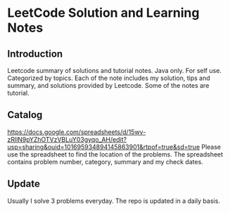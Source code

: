 # LeetCode Solution and Learning Notes

## Introduction
Leetcode summary of solutions and tutorial notes. Java only. For self use. Categorized by topics. Each of the note includes my solution, tips and summary, and solutions provided by Leetcode. Some of the notes are tutorial.

## Catalog
https://docs.google.com/spreadsheets/d/15wv-zRllN9pYZhOTVzVBLuY03gyqo_AH/edit?usp=sharing&ouid=101695934894145863901&rtpof=true&sd=true
Please use the spreadsheet to find the location of the problems. The spreadsheet contains problem number, category, summary and my check dates.

## Update
Usually I solve 3 problems everyday. The repo is updated in a daily basis.
